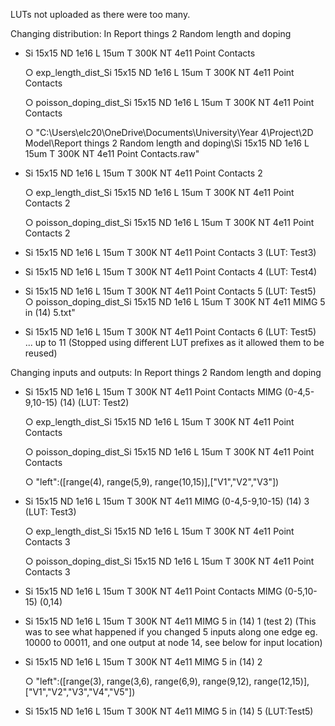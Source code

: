 LUTs not uploaded as there were too many.
	
Changing distribution:
In Report things 2 Random length and doping
- Si 15x15 ND 1e16 L 15um T 300K NT 4e11 Point Contacts
  
	○ exp_length_dist_Si 15x15 ND 1e16 L 15um T 300K NT 4e11 Point Contacts

	○ poisson_doping_dist_Si 15x15 ND 1e16 L 15um T 300K NT 4e11 Point Contacts

	○ "C:\\Users\\elc20\\OneDrive\\Documents\\University\\Year 4\\Project\\2D Model\\Report things 2 Random length and doping\\Si 15x15 ND 1e16 L 15um T 300K NT 4e11 Point Contacts.raw"
		
- Si 15x15 ND 1e16 L 15um T 300K NT 4e11 Point Contacts 2

	○ exp_length_dist_Si 15x15 ND 1e16 L 15um T 300K NT 4e11 Point Contacts 2

	○ poisson_doping_dist_Si 15x15 ND 1e16 L 15um T 300K NT 4e11 Point Contacts 2

- Si 15x15 ND 1e16 L 15um T 300K NT 4e11 Point Contacts 3 (LUT: Test3)
- Si 15x15 ND 1e16 L 15um T 300K NT 4e11 Point Contacts 4 (LUT: Test4)
- Si 15x15 ND 1e16 L 15um T 300K NT 4e11 Point Contacts 5 (LUT: Test5)
	○ poisson_doping_dist_Si 15x15 ND 1e16 L 15um T 300K NT 4e11 MIMG 5 in (14) 5.txt"
- Si 15x15 ND 1e16 L 15um T 300K NT 4e11 Point Contacts 6 (LUT: Test5)
 ... up to 11
 (Stopped using different LUT prefixes as it allowed them to be reused)

Changing inputs and outputs:
In Report things 2 Random length and doping
- Si 15x15 ND 1e16 L 15um T 300K NT 4e11 Point Contacts MIMG (0-4,5-9,10-15) (14) (LUT: Test2)
  
	○ exp_length_dist_Si 15x15 ND 1e16 L 15um T 300K NT 4e11 Point Contacts

	○ poisson_doping_dist_Si 15x15 ND 1e16 L 15um T 300K NT 4e11 Point Contacts

	○ "left":([range(4), range(5,9), range(10,15)],["V1","V2","V3"])

- Si 15x15 ND 1e16 L 15um T 300K NT 4e11 MIMG (0-4,5-9,10-15) (14) 3 (LUT: Test3)
  
	○ exp_length_dist_Si 15x15 ND 1e16 L 15um T 300K NT 4e11 Point Contacts 3

	○ poisson_doping_dist_Si 15x15 ND 1e16 L 15um T 300K NT 4e11 Point Contacts 3


- Si 15x15 ND 1e16 L 15um T 300K NT 4e11 Point Contacts MIMG (0-5,10-15) (0,14)

- Si 15x15 ND 1e16 L 15um T 300K NT 4e11 MIMG 5 in (14) 1 (test 2) 
(This was to see what happened if you changed 5 inputs along one edge eg. 10000 to 00011, and one output at node 14, see below for input location)
- Si 15x15 ND 1e16 L 15um T 300K NT 4e11 MIMG 5 in (14) 2
  
	○ "left":([range(3), range(3,6), range(6,9), range(9,12), range(12,15)],["V1","V2","V3","V4","V5"])
- Si 15x15 ND 1e16 L 15um T 300K NT 4e11 MIMG 5 in (14) 5 (LUT:Test5)
	
